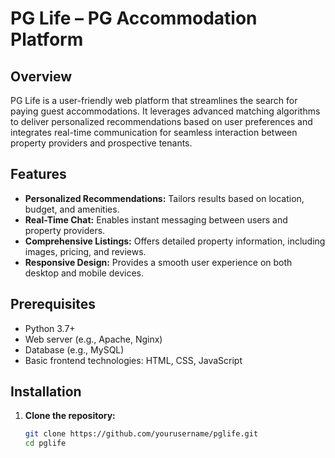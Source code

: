 # PG Life – PG Accommodation Platform

## Overview
PG Life is a user-friendly web platform that streamlines the search for paying guest accommodations. It leverages advanced matching algorithms to deliver personalized recommendations based on user preferences and integrates real-time communication for seamless interaction between property providers and prospective tenants.

## Features
- **Personalized Recommendations:** Tailors results based on location, budget, and amenities.
- **Real-Time Chat:** Enables instant messaging between users and property providers.
- **Comprehensive Listings:** Offers detailed property information, including images, pricing, and reviews.
- **Responsive Design:** Provides a smooth user experience on both desktop and mobile devices.

## Prerequisites
- Python 3.7+
- Web server (e.g., Apache, Nginx)
- Database (e.g., MySQL)
- Basic frontend technologies: HTML, CSS, JavaScript

## Installation
1. **Clone the repository:**
   ```bash
   git clone https://github.com/yourusername/pglife.git
   cd pglife

